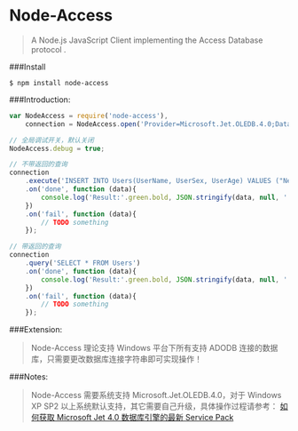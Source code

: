 Node-Access
===========
>A Node.js JavaScript Client implementing the Access Database protocol .

###Install
```
$ npm install node-access
```

###Introduction:
```js
var NodeAccess = require('node-access'),
    connection = NodeAccess.open('Provider=Microsoft.Jet.OLEDB.4.0;Data Source=node-access.mdb;');

// 全局调试开关，默认关闭
NodeAccess.debug = true;

// 不带返回的查询
connection
    .execute('INSERT INTO Users(UserName, UserSex, UserAge) VALUES ("Newton", "Male", 25)')
    .on('done', function (data){
        console.log('Result:'.green.bold, JSON.stringify(data, null, '  ').bold);
    })
    .on('fail', function (data){
        // TODO something
    });

// 带返回的查询
connection
    .query('SELECT * FROM Users')
    .on('done', function (data){
        console.log('Result:'.green.bold, JSON.stringify(data, null, '  ').bold);
    })
    .on('fail', function (data){
        // TODO something
    });
```

###Extension:
>Node-Access 理论支持 Windows 平台下所有支持 ADODB 连接的数据库，只需要更改数据库连接字符串即可实现操作！

###Notes:
>Node-Access 需要系统支持 Microsoft.Jet.OLEDB.4.0，对于 Windows XP SP2 以上系统默认支持，其它需要自己升级，具体操作过程请参考：
[如何获取 Microsoft Jet 4.0 数据库引擎的最新 Service Pack](http://support.microsoft.com/default.aspx?scid=kb;zh-CN;239114)
